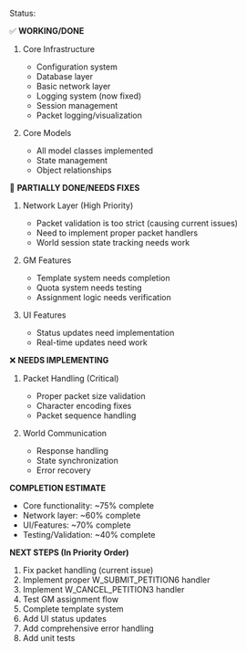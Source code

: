 Status:

✅ **WORKING/DONE**
1. Core Infrastructure
   - Configuration system
   - Database layer
   - Basic network layer
   - Logging system (now fixed)
   - Session management
   - Packet logging/visualization

2. Core Models
   - All model classes implemented
   - State management
   - Object relationships

🔄 **PARTIALLY DONE/NEEDS FIXES**
1. Network Layer (High Priority)
   - Packet validation is too strict (causing current issues)
   - Need to implement proper packet handlers
   - World session state tracking needs work

2. GM Features
   - Template system needs completion
   - Quota system needs testing
   - Assignment logic needs verification

3. UI Features
   - Status updates need implementation
   - Real-time updates need work

❌ **NEEDS IMPLEMENTING**
1. Packet Handling (Critical)
   - Proper packet size validation
   - Character encoding fixes
   - Packet sequence handling

2. World Communication
   - Response handling
   - State synchronization
   - Error recovery


**COMPLETION ESTIMATE**
- Core functionality: ~75% complete
- Network layer: ~60% complete
- UI/Features: ~70% complete
- Testing/Validation: ~40% complete

**NEXT STEPS (In Priority Order)**
1. Fix packet handling (current issue)
2. Implement proper W_SUBMIT_PETITION6 handler
3. Implement W_CANCEL_PETITION3 handler
4. Test GM assignment flow
5. Complete template system
6. Add UI status updates
7. Add comprehensive error handling
8. Add unit tests
